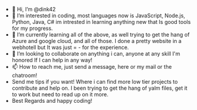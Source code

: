 - 👋 Hi, I’m @dink42
- 👀 I’m interested in coding, most languages now is JavaScript, Node.js, Python, Java, C# im intrested in learning anything new that Is good tools for my progress.
- 🌱 I’m currently learning all of the above, as well trying to get the hang of Azure and google cloud, and all of those. I done a pretty website in a webhotell but It was just = - for the experience.
- 💞️ I’m looking to collaborate on anything i can, anyone at any skill I'm honored If I can help in any way!
- 📫 How to reach me, just send a message, here or my mail or the chatroom!
- Send me tips if you want! Where i can find more low tier projects to contribute and help on. I been trying to get the hang of yalm files, get it to work but need to read up on it more.
- Best Regards and happy coding!

<!---
dink42/dink42 is a ✨ special ✨ repository because its `README.md` (this file) appears on your GitHub profile.
You can click the Preview link to take a look at your changes.
--->
